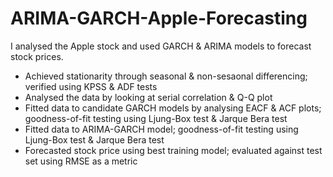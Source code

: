 # ARIMA-GARCH-Apple-Forecasting

I analysed the Apple stock and used GARCH & ARIMA models to forecast stock prices. 
- Achieved stationarity through seasonal & non-sesaonal differencing; verified using KPSS & ADF tests
- Analysed the data by looking at serial correlation & Q-Q plot
- Fitted data to candidate GARCH models by analysing EACF & ACF plots; goodness-of-fit testing using Ljung-Box test & Jarque Bera test
- Fitted data to ARIMA-GARCH model; goodness-of-fit testing using Ljung-Box test & Jarque Bera test
- Forecasted stock price using best training model; evaluated against test set using RMSE as a metric 
